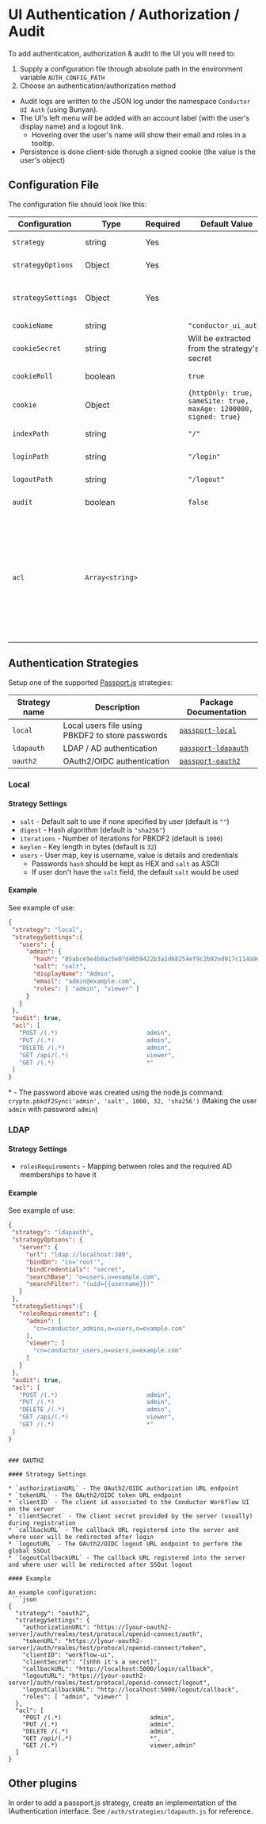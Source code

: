 # UI Authentication / Authorization / Audit

To add authentication, authorization & audit to the UI you will need to:
1. Supply a configuration file through absolute path in the environment variable `AUTH_CONFIG_PATH`
2. Choose an authentication/authorization method

* Audit logs are written to the JSON log under the namespace `Conductor UI Auth` (using Bunyan).
* The UI's left menu will be added with an account label (with the user's display name) and a logout link.
  - Hovering over the user's name will show their email and roles in a tooltip. 
* Persistence is done client-side thorugh a signed cookie (the value is the user's object) 

## Configuration File

The configuration file should look like this: 

| Configuration      | Type   |Required|Default Value|Description
|--------------------|--------|-----|------------|-----------
| `strategy`         | string | Yes |            | Authentication type (see table below for options)
| `strategyOptions`  | Object | Yes |            | The object passed to the constructor of the strategy
| `strategySettings` | Object | Yes |            | strategy specific settings, will probably contain mapping between authentication method to roles
| `cookieName`       | string |     | `"conductor_ui_auth"` | A name for the session cookie
| `cookieSecret`     | string |     | Will be extracted from the strategy's secret| A secret to encrypt the session cookie
| `cookieRoll`       | boolean|     | `true`     | Whether the expiration of the cookie will extend on every call
| `cookie`           | Object |     | `{httpOnly: true, sameSite: true, maxAge: 1200000, signed: true}` | Cookie options for "cookie-parser" middleware (value merged with defaults)
| `indexPath`        | string |     | `"/"`      | The default path to redirect after a successful login (default is /)
| `loginPath`        | string |     | `"/login"` | The path to the login ui (default is /login)
| `logoutPath`       | string |     | `"/logout"`| The path to the logout call (default is /logout)
| `audit`            | boolean|     | `false`    | Enable auditing of login, logout & access (failed and successful)
| `acl`              | `Array<string>`| |        | Access Control List. Path role-based access control, being checked in order using `path-to-regexp` (https://github.com/pillarjs/path-to-regexp). The format is `"<METHOD> <PATH-TO-REGEXP> <ROLES>"` (can have any amount of spaces between for readability). To make a path public put `*` as roles, otherwise put all required roles (separated by commas).


## Authentication Strategies
 
Setup one of the supported [Passport.js](http://www.passportjs.org/) strategies:

| Strategy name | Description                                      | Package Documentation
|---------------|--------------------------------------------------|----------------------
| `local`       | Local users file using PBKDF2 to store passwords | [`passport-local`](https://github.com/jaredhanson/passport-local)
| `ldapauth`    | LDAP / AD authentication                         | [`passport-ldapauth`](http://www.passportjs.org/packages/passport-ldapauth/)
| `oauth2` | OAuth2/OIDC authentication | [`passport-oauth2`](http://www.passportjs.org/packages/passport-oauth2/)

### Local

#### Strategy Settings

* `salt` - Default salt to use if none specified by user (default is `""`)
* `digest` - Hash algorithm (default is `"sha256"`)
* `iterations` - Number of iterations for PBKDF2 (default is `1000`)
* `keylen` - Key length in bytes (default is `32`)
* `users` - User map, key is username, value is details and credentials 
  * Passwords `hash` should be kept as HEX and `salt` as ASCII
  * If user don't have the `salt` field, the default `salt` would be used

#### Example

See example of use:
 ```json
{
  "strategy": "local",
  "strategySettings":{
    "users": {
      "admin": {
        "hash": "05abce9e4b0ac5e07d4059422b3a1d68254ef9c2b92ed917c114a96158fb7c64",
        "salt": "salt",
        "displayName": "Admin",
        "email": "admin@example.com",
        "roles": [ "admin", "viewer" ]
      }
    }
  },
  "audit": true,
  "acl": [
    "POST /(.*)                         admin",
    "PUT /(.*)                          admin",
    "DELETE /(.*)                       admin",
    "GET /api/(.*)                      viewer",
    "GET /(.*)                          *"
  ]
}
```

\* - The password above was created using the node.js command: `crypto.pbkdf2Sync('admin', 'salt', 1000, 32, 'sha256')` (Making the user `admin` with password `admin`)

### LDAP

#### Strategy Settings

* `rolesRequirements` - Mapping between roles and the required AD memberships to have it


#### Example

See example of use:
 ```json
{
  "strategy": "ldapauth",
  "strategyOptions": {
    "server": {
      "url": "ldap://localhost:389",
      "bindDn": "cn='root'",
      "bindCredentials": "secret",
      "searchBase": "o=users,o=example.com",
      "searchFilter": "(uid={{username}})"
    }
  },
  "strategySettings":{
    "rolesRequirements": {
      "admin": [
        "cn=conductor_admins,o=users,o=example.com"
      ],
      "viewer": [
        "cn=conductor_users,o=users,o=example.com"
      ]
    }
  },
  "audit": true,
  "acl": [
    "POST /(.*)                         admin",
    "PUT /(.*)                          admin",
    "DELETE /(.*)                       admin",
    "GET /api/(.*)                      viewer",
    "GET /(.*)                          *"
  ]
}
```

```

### OAUTH2

#### Strategy Settings

* `authorizationURL` - The OAuth2/OIDC authorization URL endpoint
* `tokenURL` - The OAuth2/OIDC token URL endpoint
* `clientID` - The client id associated to the Conductor Workflow UI on the server
* `clientSecret` - The client secret provided by the server (usually) during registration
* `callbackURL` - The callback URL registered into the server and where user will be redirected after login
* `logoutURL` - The OAuth2/OIDC logout URL endpoint to perform the global SSOut
* `logoutCallbackURL` - The callback URL registered into the server and where user will be redirected after SSOut logout

#### Example

An example configuration:
 ```json
{
  "strategy": "oauth2",
  "strategySettings": {
    "authorizationURL": "https://[your-oauth2-server]/auth/realms/test/protocol/openid-connect/auth",
    "tokenURL": "https://[your-oauth2-server]/auth/realms/test/protocol/openid-connect/token",
    "clientID": "workflow-ui",
    "clientSecret": "[shhh it's a secret]",
    "callbackURL": "http://localhost:5000/login/callback",
    "logoutURL": "https://[your-oauth2-server]/auth/realms/test/protocol/openid-connect/logout",
    "logoutCallbackURL": "http://localhost:5000/logout/callback",
    "roles": [ "admin", "viewer" ]
  },
  "acl": [
    "POST /(.*)                         admin",
    "PUT /(.*)                          admin",
    "DELETE /(.*)                       admin",
    "GET /api/(.*)                      *",
    "GET /(.*)                          viewer,admin"
  ]
}
```

## Other plugins

In order to add a passport.js strategy, create an implementation of the IAuthentication interface.
See `/auth/strategies/ldapauth.js` for reference.
